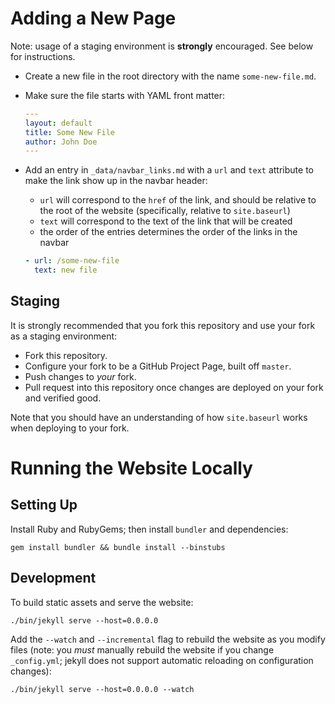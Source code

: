 # Adding a New Page

Note: usage of a staging environment is **strongly** encouraged. See below for instructions.

* Create a new file in the root directory with the name `some-new-file.md`.
* Make sure the file starts with YAML front matter:

  ```yaml
  ---
  layout: default
  title: Some New File
  author: John Doe
  ---
  ```
* Add an entry in `_data/navbar_links.md` with a `url` and `text`
  attribute to make the link show up in the navbar header:
  * `url` will correspond to the `href` of the link, and should be relative to
    the root of the website (specifically, relative to `site.baseurl`)
  * `text` will correspond to the text of the link that will be created
  * the order of the entries determines the order of the links in the navbar

  ```yaml
  - url: /some-new-file
    text: new file
  ```

## Staging

It is strongly recommended that you fork this repository and use your fork as a staging environment:

* Fork this repository.
* Configure your fork to be a GitHub Project Page, built off `master`.
* Push changes to *your* fork.
* Pull request into this repository once changes are deployed on your fork and verified good.

Note that you should have an understanding of how `site.baseurl` works when deploying to your fork.


# Running the Website Locally

## Setting Up

Install Ruby and RubyGems; then install `bundler` and dependencies:
~~~
gem install bundler && bundle install --binstubs
~~~

## Development

To build static assets and serve the website:
~~~
./bin/jekyll serve --host=0.0.0.0
~~~

Add the `--watch` and `--incremental` flag to rebuild the website as you modify files (note: you *must* manually rebuild the website if you change `_config.yml`; jekyll does not support automatic reloading on configuration changes):
~~~
./bin/jekyll serve --host=0.0.0.0 --watch
~~~
